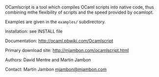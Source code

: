 OCamlscript is a tool which compiles OCaml scripts into native code,
thus combining mthe flexibility of scripts and the speed provided by
ocamlopt.

Examples are given in the `examples/` subdirectory.

Installation: see INSTALL file

Documentation: http://ocaml.pbwiki.com/Ocamlscript

Primary download site: http://mjambon.com/ocamlscript.html

Authors: David Mentre and Martin Jambon

Contact: Martin Jambon <mjambon@mjambon.com>
